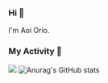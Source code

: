 ### Hi 🍳
I'm Aoi Orio.

<!--
**aoiorio/aoiorio** is a ✨ _special_ ✨ repository because its `README.md` (this file) appears on your GitHub profile.

Here are some ideas to get you started:

- 🔭 I’m currently working on ...
- 🌱 I’m currently learning ...
- 👯 I’m looking to collaborate on ...
- 🤔 I’m looking for help with ...
- 💬 Ask me about ...
- 📫 How to reach me: ...
- 😄 Pronouns: ...
- ⚡ Fun fact: ...
-->
<!-- - [![trophy](https://github-profile-trophy.vercel.app/?username=aoiorio=dark)](https://github.com/ryo-ma/github-profile-trophy)  -->


### My Activity 🫠
![](http://github-profile-summary-cards.vercel.app/api/cards/profile-details?username=aoiorio&theme=zenburn)
![Anurag's GitHub stats](https://github-readme-stats.vercel.app/api?username=aoiorio&show_icons=true&theme=Gradient)

